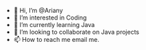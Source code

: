 - 👋 Hi, I’m @Ariany
- 👀 I’m interested in Coding
- 🌱 I’m currently learning Java 
- 💞️ I’m looking to collaborate on Java projects
- 📫 How to reach me email me. 

<!---
Ariany12/Ariany12 is a ✨ special ✨ repository because its `README.md` (this file) appears on your GitHub profile.
You can click the Preview link to take a look at your changes.
--->
